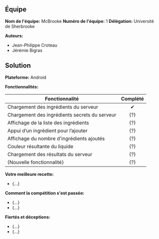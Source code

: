## Équipe

**Nom de l'équipe:** McBrooke
**Numéro de l'équipe:** 1
**Délégation:** Université de Sherbrooke

**Auteurs:**
- Jean-Philippe Croteau
- Jérémie Bigras

## Solution

**Plateforme:** Android

**Fonctionnalités:**

| Fonctionnalité                                  | Complété |
| ----------------------------------------------- |:--------:|
| Chargement des ingrédients du serveur           | ✔        |
| Chargement des ingrédients secrets du serveur   | {?}      |
| Affichage de la liste des ingrédients           | {?}      |
| Appui d’un ingrédient pour l’ajouter            | {?}      |
| Affichage du nombre d'ingrédients ajoutés       | {?}      |
| Couleur résultante du liquide                   | {?}      |
| Chargement des résultats du serveur             | {?}      |
| {Nouvelle fonctionnalité}                       | {?}      |

**Votre meilleure recette:**

- {...}

**Comment la compétition s'est passée:**

- {...}
- {...}

**Fiertés et déceptions:**

- {...}
- {...}
